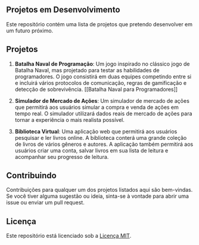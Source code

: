 ## Projetos em Desenvolvimento

Este repositório contém uma lista de projetos que pretendo desenvolver em um futuro próximo.

## Projetos

1. **Batalha Naval de Programação**: Um jogo inspirado no clássico jogo de Batalha Naval, mas projetado para testar as habilidades de programadores. O jogo consistirá em duas equipes competindo entre si e incluirá vários protocolos de comunicação, regras de gamificação e detecção de sobrevivência. [[Batalha Naval para Programadores]]

2. **Simulador de Mercado de Ações**: Um simulador de mercado de ações que permitirá aos usuários simular a compra e venda de ações em tempo real. O simulador utilizará dados reais de mercado de ações para tornar a experiência o mais realista possível. 

3. **Biblioteca Virtual**: Uma aplicação web que permitirá aos usuários pesquisar e ler livros online. A biblioteca conterá uma grande coleção de livros de vários gêneros e autores. A aplicação também permitirá aos usuários criar uma conta, salvar livros em sua lista de leitura e acompanhar seu progresso de leitura.

## Contribuindo

Contribuições para qualquer um dos projetos listados aqui são bem-vindas. Se você tiver alguma sugestão ou ideia, sinta-se à vontade para abrir uma issue ou enviar um pull request.

## Licença

Este repositório está licenciado sob a [Licença MIT](./LICENSE).